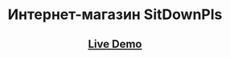 <h1 align="center">Интернет-магазин SitDownPls</h1>
<h2 align="center"><a href="https://tatyag.github.io/SitDownPls/">Live Demo</a></h2>

